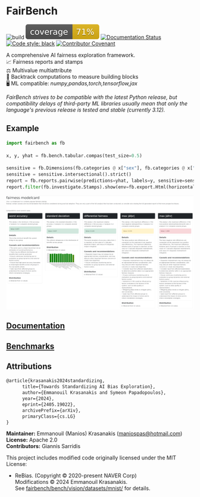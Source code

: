 # FairBench

![build](https://github.com/mever-team/FairBench/actions/workflows/tests.yml/badge.svg)
![coverage](coverage.svg)
[![Documentation Status](https://readthedocs.org/projects/fairbench/badge/?version=latest)](https://fairbench.readthedocs.io/)
[![Code style: black](https://img.shields.io/badge/code%20style-black-000000.svg)](https://github.com/psf/black)
[![Contributor Covenant](https://img.shields.io/badge/Contributor%20Covenant-2.1-4baaaa.svg)](code_of_conduct.md) 

A comprehensive AI fairness exploration framework. <br>
📈 Fairness reports and stamps <br>
⚖️ Multivalue multiattribute <br>
🧪 Backtrack computations to measure building blocks <br>
🖥️ ML compatible: *numpy,pandas,torch,tensorflow,jax*

*FairBench strives to be compatible with the latest Python release, 
but compatibility delays of third-party ML libraries usually 
mean that only the language's previous release is tested and
stable (currently 3.12).*

## Example

```python
import fairbench as fb

x, y, yhat = fb.bench.tabular.compas(test_size=0.5)

sensitive = fb.Dimensions(fb.categories @ x["sex"], fb.categories @ x["race"])
sensitive = sensitive.intersectional().strict()
report = fb.reports.pairwise(predictions=yhat, labels=y, sensitive=sensitive)
report.filter(fb.investigate.Stamps).show(env=fb.export.Html(horizontal=True), depth=1)
```

![example](docs/images/example.png)

## [Documentation](https://fairbench.readthedocs.io/)

## [Benchmarks](benchmarks/README.md)

## Attributions

```
@article{krasanakis2024standardizing,
      title={Towards Standardizing AI Bias Exploration}, 
      author={Emmanouil Krasanakis and Symeon Papadopoulos},
      year={2024},
      eprint={2405.19022},
      archivePrefix={arXiv},
      primaryClass={cs.LG}
}
```

**Maintainer:** Emmanouil (Manios) Krasanakis (maniospas@hotmail.com)<br>
**License:** Apache 2.0<br>
**Contributors:** Giannis Sarridis


This project includes modified code originally licensed under the MIT License:

- ReBias. (Copyright © 2020-present NAVER Corp)<br>
Modifications © 2024 Emmanouil Krasanakis.<br>
See [fairbench/bench/vision/datasets/mnist/](fairbench/bench/vision/datasets/mnist/) for details.
